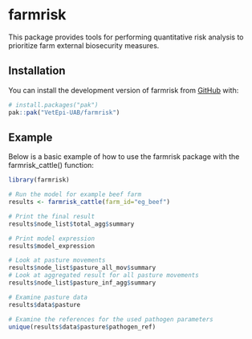 
<!-- README.md is generated from README.Rmd. Please edit that file -->

# farmrisk

<!-- badges: start -->
<!-- badges: end -->

This package provides tools for performing quantitative risk analysis to
prioritize farm external biosecurity measures.

## Installation

You can install the development version of farmrisk from
[GitHub](https://github.com/) with:

``` r
# install.packages("pak")
pak::pak("VetEpi-UAB/farmrisk")
```

## Example

Below is a basic example of how to use the farmrisk package with the
farmrisk_cattle() function:

``` r
library(farmrisk)

# Run the model for example beef farm
results <- farmrisk_cattle(farm_id="eg_beef")

# Print the final result
results$node_list$total_agg$summary

# Print model expression
results$model_expression

# Look at pasture movements
results$node_list$pasture_all_mov$summary
# Look at aggregated result for all pasture movements
results$node_list$pasture_inf_agg$summary

# Examine pasture data
results$data$pasture

# Examine the references for the used pathogen parameters
unique(results$data$pasture$pathogen_ref)
```
